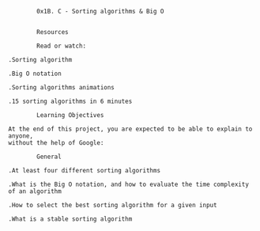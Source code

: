			0x1B. C - Sorting algorithms & Big O


			Resources

			Read or watch:

	.Sorting algorithm

	.Big O notation

	.Sorting algorithms animations

	.15 sorting algorithms in 6 minutes 

			Learning Objectives

	At the end of this project, you are expected to be able to explain to anyone, 
	without the help of Google:

			General

	.At least four different sorting algorithms

	.What is the Big O notation, and how to evaluate the time complexity of an algorithm

	.How to select the best sorting algorithm for a given input

	.What is a stable sorting algorithm
